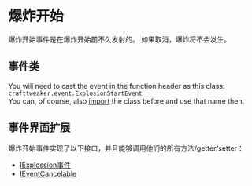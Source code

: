 # 爆炸开始

爆炸开始事件是在爆炸开始前不久发射的。 如果取消，爆炸将不会发生。

## 事件类
You will need to cast the event in the function header as this class:  
`crafttweaker.event.ExplosionStartEvent`  
You can, of course, also [import](/AdvancedFunctions/Import/) the class before and use that name then.

## 事件界面扩展
爆炸开始事件实现了以下接口，并且能够调用他们的所有方法/getter/setter：

- [IExplossion事件](/Vanilla/Events/Events/IExplosionEvent/)
- [IEventCancelable](/Vanilla/Events/Events/IEventCancelable/)

